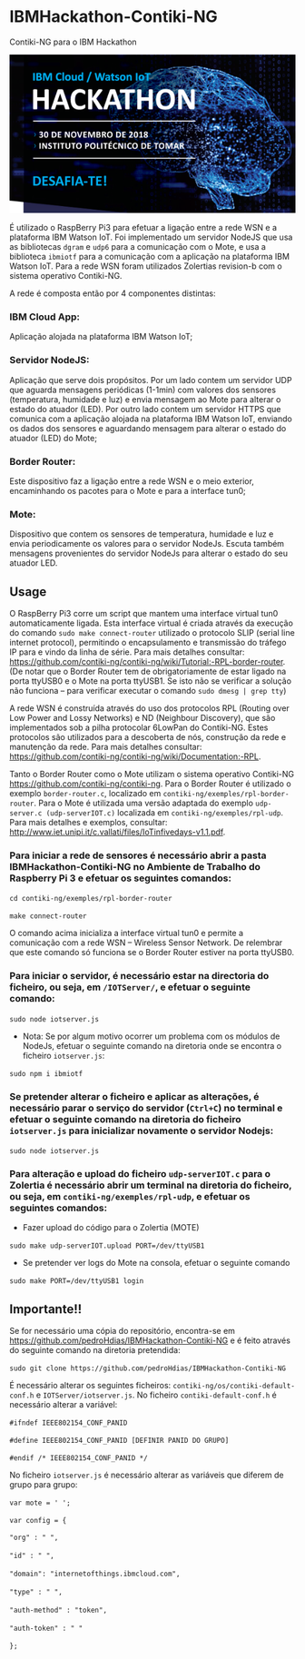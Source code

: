 # IBMHackathon-Contiki-NG
Contiki-NG para o IBM Hackathon

![alt text](https://github.com/pedroHdias/IBMHackathon-Contiki-NG/blob/master/icon.png)

É utilizado o RaspBerry Pi3 para efetuar a ligação entre a rede WSN e a plataforma IBM Watson IoT. Foi implementado um servidor NodeJS que usa as bibliotecas `dgram` e `udp6` para a comunicação com o Mote, e usa a biblioteca `ibmiotf` para a comunicação com a aplicação na plataforma IBM Watson IoT. Para a rede WSN foram utilizados Zolertias revision-b com o sistema operativo Contiki-NG.

A rede é composta então por 4 componentes distintas:

### IBM Cloud App:

Aplicação alojada na plataforma IBM Watson IoT;

### Servidor NodeJS:

Aplicação que serve dois propósitos. Por um lado contem um servidor UDP que aguarda mensagens periódicas (1-1min) com valores dos sensores (temperatura, humidade e luz) e envia mensagem ao Mote para alterar o estado do atuador (LED). Por outro lado contem um servidor HTTPS que comunica com a aplicação alojada na plataforma IBM Watson IoT, enviando os dados dos sensores e aguardando mensagem para alterar o estado do atuador (LED) do Mote;

### Border Router:

Este dispositivo faz a ligação entre a rede WSN e o meio exterior, encaminhando os pacotes para o Mote e para a interface tun0;

### Mote:

Dispositivo que contem os sensores de temperatura, humidade e luz e envia periodicamente os valores para o servidor NodeJs. Escuta também mensagens provenientes do servidor NodeJs para alterar o estado do seu atuador LED. 

## Usage

O RaspBerry Pi3 corre um script que mantem uma interface virtual tun0 automaticamente ligada. Esta interface virtual é criada através da execução do comando `sudo make connect-router` utilizado o protocolo SLIP (serial line internet protocol), permitindo o encapsulamento e transmissão do tráfego IP para e vindo da linha de série. Para mais detalhes consultar: https://github.com/contiki-ng/contiki-ng/wiki/Tutorial:-RPL-border-router. (De notar que o Border Router tem de obrigatoriamente de estar ligado na porta ttyUSB0 e o Mote na porta ttyUSB1. Se isto não se verificar a solução não funciona – para verificar executar o comando `sudo dmesg | grep tty`)

A rede WSN é construída através do uso dos protocolos RPL (Routing over Low Power and Lossy Networks) e ND (Neighbour Discovery), que são implementados sob a pilha protocolar 6LowPan do Contiki-NG. Estes protocolos são utilizados para a descoberta de nós, construção da rede e manutenção da rede. Para mais detalhes consultar: https://github.com/contiki-ng/contiki-ng/wiki/Documentation:-RPL.

Tanto o Border Router como o Mote utilizam o sistema operativo Contiki-NG https://github.com/contiki-ng/contiki-ng. Para o Border Router é utilizado o exemplo `border-router.c`, localizado em `contiki-ng/exemples/rpl-border-router`. Para o Mote é utilizada uma versão adaptada do exemplo `udp-server.c (udp-serverIOT.c)` localizada em `contiki-ng/exemples/rpl-udp`. Para mais detalhes e exemplos, consultar: http://www.iet.unipi.it/c.vallati/files/IoTinfivedays-v1.1.pdf.

### Para iniciar a rede de sensores é necessário abrir a pasta IBMHackathon-Contiki-NG no Ambiente de Trabalho do Raspberry Pi 3 e efetuar os seguintes comandos:

`cd contiki-ng/exemples/rpl-border-router`

`make connect-router`

O comando acima inicializa a interface virtual tun0 e permite a comunicação com a rede WSN – Wireless Sensor Network. De relembrar que este comando só funciona se o Border Router estiver na porta ttyUSB0.

### Para iniciar o servidor, é necessário estar na directoria do ficheiro, ou seja, em `/IOTServer/`, e efetuar o seguinte comando:

`sudo node iotserver.js`

- Nota: Se por algum motivo ocorrer um problema com os módulos de NodeJs, efetuar o seguinte comando na diretoria onde se encontra o ficheiro `iotserver.js`:

`sudo npm i ibmiotf`

### Se pretender alterar o ficheiro e aplicar as alterações, é necessário parar o serviço do servidor (`Ctrl+C`) no terminal e  efetuar o seguinte comando na diretoria do ficheiro `iotserver.js` para inicializar novamente o servidor Nodejs:

`sudo node iotserver.js`

### Para alteração e upload do ficheiro `udp-serverIOT.c` para o Zolertia é necessário abrir um terminal na diretoria do ficheiro, ou seja, em `contiki-ng/exemples/rpl-udp`, e efetuar os seguintes comandos:

- Fazer upload do código para o Zolertia (MOTE)

`sudo make udp-serverIOT.upload PORT=/dev/ttyUSB1`  

- Se pretender ver logs do Mote na consola, efetuar o seguinte comando

`sudo make PORT=/dev/ttyUSB1 login`

## Importante!!
Se for necessário uma cópia do repositório, encontra-se em https://github.com/pedroHdias/IBMHackathon-Contiki-NG e é feito através do seguinte comando na diretoria pretendida:

`sudo git clone https://github.com/pedroHdias/IBMHackathon-Contiki-NG`

É necessário alterar os seguintes ficheiros: `contiki-ng/os/contiki-default-conf.h` e `IOTServer/iotserver.js`. No ficheiro `contiki-default-conf.h` é necessário alterar a variável:

`#ifndef IEEE802154_CONF_PANID`

`#define IEEE802154_CONF_PANID [DEFINIR PANID DO GRUPO]`

`#endif /* IEEE802154_CONF_PANID */`

No ficheiro `iotserver.js` é necessário alterar as variáveis que diferem de grupo para grupo: 

`var mote = ' ';`

`var config = {`

    "org" : " ",
    
    "id" : " ",
    
    "domain": "internetofthings.ibmcloud.com",
    
    "type" : " ",
    
    "auth-method" : "token",
    
    "auth-token" : " "
    
`};`

